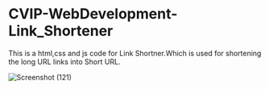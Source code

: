 # CVIP-WebDevelopment-Link_Shortener
This is a html,css and js code for Link Shortner.Which is used for shortening the long URL links into Short URL.

![Screenshot (121)](https://github.com/Abdulrajak93/CVIP-WebDevelopment-Link_Shortener/assets/142439403/7d23069f-dc62-4035-b2f3-b5b532c7b063)
